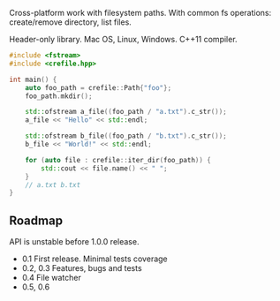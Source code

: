 Cross-platform work with filesystem paths. 
With common fs operations: create/remove directory, list files.

Header-only library.
Mac OS, Linux, Windows.
C++11 compiler.

```c++
#include <fstream>
#include <crefile.hpp>

int main() {
    auto foo_path = crefile::Path{"foo"};
    foo_path.mkdir();

    std::ofstream a_file((foo_path / "a.txt").c_str());
    a_file << "Hello" << std::endl;

    std::ofstream b_file((foo_path / "b.txt").c_str());
    b_file << "World!" << std::endl;

    for (auto file : crefile::iter_dir(foo_path)) {
        std::cout << file.name() << " ";
    }
    // a.txt b.txt
}
```

## Roadmap
API is unstable before 1.0.0 release.

- 0.1 First release. Minimal tests coverage
- 0.2, 0.3 Features, bugs and tests
- 0.4 File watcher
- 0.5, 0.6
